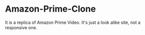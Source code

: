 # Amazon-Prime-Clone
It is a replica of Amazon Prime Video. It's just a look alike site, not a responsive one.
